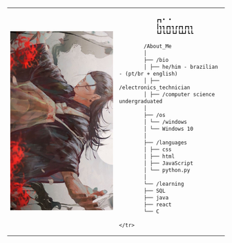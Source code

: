 <table>
    <tr>
        <td style="width: 50%;">
            <img src="download.jfif" alt="Geto" style="width: 200%; border: none;" />
        </td>
        <td style="width: 50%; vertical-align: top;">
            <p style="font-family: monospace; font-size: 16px;">

                ┏┓• •
                ┃┓┓┏┓┓┏┏┓┏┓┓
                ┗┛┗┗┛┗┛┗┻┛┗┗
</p>

            /About_Me
            │
            ├── /bio
            │ ├── he/him - brazilian - (pt/br + english)
            │ ├── /electronics_technician
            │ ├── /computer science undergraduated
            │
            ├── /os
            │ └── /windows
            │ └── Windows 10
            │
            ├── /languages
            │ ├── css
            │ ├── html
            │ ├── JavaScript
            │ └── python.py
            │
            └── /learning
            ├── SQL
            ├── java
            ├── react
            └── C

    </tr>
</table>